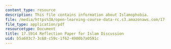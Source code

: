 ```yaml
---
content_type: resource
description: This file contains information about Islamophobia.
file: /media/https%3A/open-learning-course-data-rc.s3.amazonaws.com/17-s914-conversations-you-cant-have-on-campus-race-ethnicity-gender-and-identity-spring-2012/b5a603c73c68c59c1f624900b7a0591c_MIT17_S914S12_islam4.pdf
file_type: application/pdf
resourcetype: Document
title: 17.S914 Reflection Paper for Islam Discussion
uid: b5a603c7-3c68-c59c-1f62-4900b7a0591c
---
```

